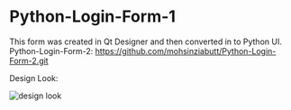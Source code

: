 # Python-Login-Form-1
This form was created in Qt Designer and then converted in to Python UI.
Python-Login-Form-2: https://github.com/mohsinziabutt/Python-Login-Form-2.git

Design Look:

![design look](https://user-images.githubusercontent.com/77164635/130330464-38b1cf7d-8e07-4bd3-9a96-310c975b09aa.png)

